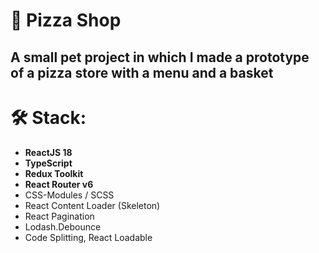 # 🍕 Pizza Shop

## A small pet project in which I made a prototype of a pizza store with a menu and a basket

# 🛠 Stack:

- **ReactJS 18**
- **TypeScript**
- **Redux Toolkit**
- **React Router v6**
- CSS-Modules / SCSS
- React Content Loader (Skeleton)
- React Pagination
- Lodash.Debounce
- Code Splitting, React Loadable
